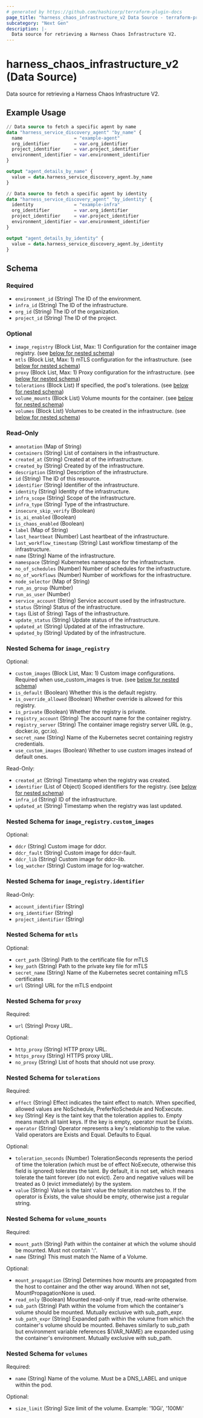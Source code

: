 ```yaml
---
# generated by https://github.com/hashicorp/terraform-plugin-docs
page_title: "harness_chaos_infrastructure_v2 Data Source - terraform-provider-harness"
subcategory: "Next Gen"
description: |-
  Data source for retrieving a Harness Chaos Infrastructure V2.
---
```


# harness_chaos_infrastructure_v2 (Data Source)

Data source for retrieving a Harness Chaos Infrastructure V2.

## Example Usage

```terraform
// Data source to fetch a specific agent by name
data "harness_service_discovery_agent" "by_name" {
  name                   = "example-agent"
  org_identifier         = var.org_identifier
  project_identifier     = var.project_identifier
  environment_identifier = var.environment_identifier
}

output "agent_details_by_name" {
  value = data.harness_service_discovery_agent.by_name
}

// Data source to fetch a specific agent by identity
data "harness_service_discovery_agent" "by_identity" {
  identity               = "example-infra"
  org_identifier         = var.org_identifier
  project_identifier     = var.project_identifier
  environment_identifier = var.environment_identifier
}

output "agent_details_by_identity" {
  value = data.harness_service_discovery_agent.by_identity
}
```

<!-- schema generated by tfplugindocs -->
## Schema

### Required

- `environment_id` (String) The ID of the environment.
- `infra_id` (String) The ID of the infrastructure.
- `org_id` (String) The ID of the organization.
- `project_id` (String) The ID of the project.

### Optional

- `image_registry` (Block List, Max: 1) Configuration for the container image registry. (see [below for nested schema](#nestedblock--image_registry))
- `mtls` (Block List, Max: 1) mTLS configuration for the infrastructure. (see [below for nested schema](#nestedblock--mtls))
- `proxy` (Block List, Max: 1) Proxy configuration for the infrastructure. (see [below for nested schema](#nestedblock--proxy))
- `tolerations` (Block List) If specified, the pod's tolerations. (see [below for nested schema](#nestedblock--tolerations))
- `volume_mounts` (Block List) Volume mounts for the container. (see [below for nested schema](#nestedblock--volume_mounts))
- `volumes` (Block List) Volumes to be created in the infrastructure. (see [below for nested schema](#nestedblock--volumes))

### Read-Only

- `annotation` (Map of String)
- `containers` (String) List of containers in the infrastructure.
- `created_at` (String) Created at of the infrastructure.
- `created_by` (String) Created by of the infrastructure.
- `description` (String) Description of the infrastructure.
- `id` (String) The ID of this resource.
- `identifier` (String) Identifier of the infrastructure.
- `identity` (String) Identity of the infrastructure.
- `infra_scope` (String) Scope of the infrastructure.
- `infra_type` (String) Type of the infrastructure.
- `insecure_skip_verify` (Boolean)
- `is_ai_enabled` (Boolean)
- `is_chaos_enabled` (Boolean)
- `label` (Map of String)
- `last_heartbeat` (Number) Last heartbeat of the infrastructure.
- `last_workflow_timestamp` (String) Last workflow timestamp of the infrastructure.
- `name` (String) Name of the infrastructure.
- `namespace` (String) Kubernetes namespace for the infrastructure.
- `no_of_schedules` (Number) Number of schedules for the infrastructure.
- `no_of_workflows` (Number) Number of workflows for the infrastructure.
- `node_selector` (Map of String)
- `run_as_group` (Number)
- `run_as_user` (Number)
- `service_account` (String) Service account used by the infrastructure.
- `status` (String) Status of the infrastructure.
- `tags` (List of String) Tags of the infrastructure.
- `update_status` (String) Update status of the infrastructure.
- `updated_at` (String) Updated at of the infrastructure.
- `updated_by` (String) Updated by of the infrastructure.

<a id="nestedblock--image_registry"></a>
### Nested Schema for `image_registry`

Optional:

- `custom_images` (Block List, Max: 1) Custom image configurations. Required when use_custom_images is true. (see [below for nested schema](#nestedblock--image_registry--custom_images))
- `is_default` (Boolean) Whether this is the default registry.
- `is_override_allowed` (Boolean) Whether override is allowed for this registry.
- `is_private` (Boolean) Whether the registry is private.
- `registry_account` (String) The account name for the container registry.
- `registry_server` (String) The container image registry server URL (e.g., docker.io, gcr.io).
- `secret_name` (String) Name of the Kubernetes secret containing registry credentials.
- `use_custom_images` (Boolean) Whether to use custom images instead of default ones.

Read-Only:

- `created_at` (String) Timestamp when the registry was created.
- `identifier` (List of Object) Scoped identifiers for the registry. (see [below for nested schema](#nestedatt--image_registry--identifier))
- `infra_id` (String) ID of the infrastructure.
- `updated_at` (String) Timestamp when the registry was last updated.

<a id="nestedblock--image_registry--custom_images"></a>
### Nested Schema for `image_registry.custom_images`

Optional:

- `ddcr` (String) Custom image for ddcr.
- `ddcr_fault` (String) Custom image for ddcr-fault.
- `ddcr_lib` (String) Custom image for ddcr-lib.
- `log_watcher` (String) Custom image for log-watcher.


<a id="nestedatt--image_registry--identifier"></a>
### Nested Schema for `image_registry.identifier`

Read-Only:

- `account_identifier` (String)
- `org_identifier` (String)
- `project_identifier` (String)



<a id="nestedblock--mtls"></a>
### Nested Schema for `mtls`

Optional:

- `cert_path` (String) Path to the certificate file for mTLS
- `key_path` (String) Path to the private key file for mTLS
- `secret_name` (String) Name of the Kubernetes secret containing mTLS certificates
- `url` (String) URL for the mTLS endpoint


<a id="nestedblock--proxy"></a>
### Nested Schema for `proxy`

Required:

- `url` (String) Proxy URL.

Optional:

- `http_proxy` (String) HTTP proxy URL.
- `https_proxy` (String) HTTPS proxy URL.
- `no_proxy` (String) List of hosts that should not use proxy.


<a id="nestedblock--tolerations"></a>
### Nested Schema for `tolerations`

Required:

- `effect` (String) Effect indicates the taint effect to match. When specified, allowed values are NoSchedule, PreferNoSchedule and NoExecute.
- `key` (String) Key is the taint key that the toleration applies to. Empty means match all taint keys. If the key is empty, operator must be Exists.
- `operator` (String) Operator represents a key's relationship to the value. Valid operators are Exists and Equal. Defaults to Equal.

Optional:

- `toleration_seconds` (Number) TolerationSeconds represents the period of time the toleration (which must be of effect NoExecute, otherwise this field is ignored) tolerates the taint. By default, it is not set, which means tolerate the taint forever (do not evict). Zero and negative values will be treated as 0 (evict immediately) by the system.
- `value` (String) Value is the taint value the toleration matches to. If the operator is Exists, the value should be empty, otherwise just a regular string.


<a id="nestedblock--volume_mounts"></a>
### Nested Schema for `volume_mounts`

Required:

- `mount_path` (String) Path within the container at which the volume should be mounted. Must not contain ':'.
- `name` (String) This must match the Name of a Volume.

Optional:

- `mount_propagation` (String) Determines how mounts are propagated from the host to container and the other way around. When not set, MountPropagationNone is used.
- `read_only` (Boolean) Mounted read-only if true, read-write otherwise.
- `sub_path` (String) Path within the volume from which the container's volume should be mounted. Mutually exclusive with sub_path_expr.
- `sub_path_expr` (String) Expanded path within the volume from which the container's volume should be mounted. Behaves similarly to sub_path but environment variable references $(VAR_NAME) are expanded using the container's environment. Mutually exclusive with sub_path.


<a id="nestedblock--volumes"></a>
### Nested Schema for `volumes`

Required:

- `name` (String) Name of the volume. Must be a DNS_LABEL and unique within the pod.

Optional:

- `size_limit` (String) Size limit of the volume. Example: '10Gi', '100Mi'
